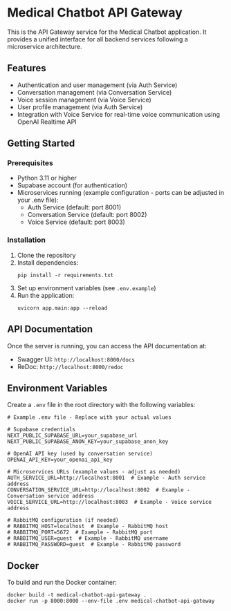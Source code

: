 # Medical Chatbot API Gateway

This is the API Gateway service for the Medical Chatbot application. It provides a unified interface for all backend services following a microservice architecture.

## Features

- Authentication and user management (via Auth Service)
- Conversation management (via Conversation Service)
- Voice session management (via Voice Service)
- User profile management (via Auth Service)
- Integration with Voice Service for real-time voice communication using OpenAI Realtime API

## Getting Started

### Prerequisites

- Python 3.11 or higher
- Supabase account (for authentication)
- Microservices running (example configuration - ports can be adjusted in your .env file):
  - Auth Service (default: port 8001)
  - Conversation Service (default: port 8002)
  - Voice Service (default: port 8003)

### Installation

1. Clone the repository
2. Install dependencies:
   ```
   pip install -r requirements.txt
   ```
3. Set up environment variables (see `.env.example`)
4. Run the application:
   ```
   uvicorn app.main:app --reload
   ```

## API Documentation

Once the server is running, you can access the API documentation at:
- Swagger UI: `http://localhost:8000/docs`
- ReDoc: `http://localhost:8000/redoc`

## Environment Variables

Create a `.env` file in the root directory with the following variables:

```
# Example .env file - Replace with your actual values

# Supabase credentials
NEXT_PUBLIC_SUPABASE_URL=your_supabase_url
NEXT_PUBLIC_SUPABASE_ANON_KEY=your_supabase_anon_key

# OpenAI API key (used by conversation service)
OPENAI_API_KEY=your_openai_api_key

# Microservices URLs (example values - adjust as needed)
AUTH_SERVICE_URL=http://localhost:8001  # Example - Auth service address
CONVERSATION_SERVICE_URL=http://localhost:8002  # Example - Conversation service address
VOICE_SERVICE_URL=http://localhost:8003  # Example - Voice service address

# RabbitMQ configuration (if needed)
# RABBITMQ_HOST=localhost  # Example - RabbitMQ host
# RABBITMQ_PORT=5672  # Example - RabbitMQ port
# RABBITMQ_USER=guest  # Example - RabbitMQ username
# RABBITMQ_PASSWORD=guest  # Example - RabbitMQ password
```

## Docker

To build and run the Docker container:

```
docker build -t medical-chatbot-api-gateway .
docker run -p 8000:8000 --env-file .env medical-chatbot-api-gateway
```
